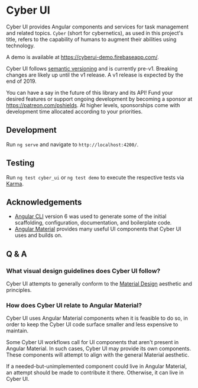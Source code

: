 # Cyber UI

Cyber UI provides Angular components and services for task management and related topics. `Cyber` (short for cybernetics), as used in this project's title, refers to the capability of humans to augment their abilities using technology.

A demo is available at https://cyberui-demo.firebaseapp.com/.

Cyber UI follows [semantic versioning](https://semver.org/) and is currently pre-v1. Breaking changes are likely up until the v1 release. A v1 release is expected by the end of 2019.

You can have a say in the future of this library and its API! Fund your desired features or support ongoing development by becoming a sponsor at https://patreon.com/pshields. At higher levels, sponsorships come with development time allocated according to your priorities.

## Development

Run `ng serve` and navigate to `http://localhost:4200/`.

## Testing

Run `ng test cyber_ui` or `ng test demo` to execute the respective tests via [Karma](https://karma-runner.github.io).

## Acknowledgements

* [Angular CLI](https://github.com/angular/angular-cli) version 6 was used to generate some of the initial scaffolding, configuration, documentation, and boilerplate code.
* [Angular Material](https://github.com/angular/material2) provides many useful UI components that Cyber UI uses and builds on.

## Q & A

### What visual design guidelines does Cyber UI follow?

Cyber UI attempts to generally conform to the [Material Design](https://material.io/) aesthetic and principles.

### How does Cyber UI relate to Angular Material?

Cyber UI uses Angular Material components when it is feasible to do so, in order to keep the Cyber UI code surface smaller and less expensive to maintain.

Some Cyber UI workflows call for UI components that aren't present in Angular Material. In such cases, Cyber UI may provide its own components. These components will attempt to align with the general Material aesthetic.

If a needed-but-unimplemented component could live in Angular Material, an attempt should be made to contribute it there. Otherwise, it can live in Cyber UI.
